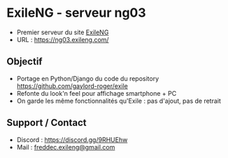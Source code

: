 # ExileNG - serveur ng03
- Premier serveur du site [ExileNG](https://exileng.com/)
- URL : https://ng03.exileng.com/

## Objectif
- Portage en Python/Django du code du repository https://github.com/gaylord-roger/exile
- Refonte du look'n feel pour affichage smartphone + PC
- On garde les même fonctionnalités qu'Exile : pas d'ajout, pas de retrait

## Support / Contact
- Discord : https://discord.gg/9RHUEhw
- Mail : freddec.exileng@gmail.com
